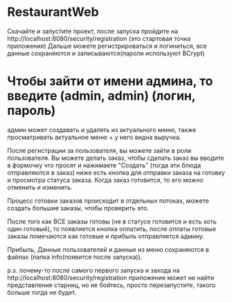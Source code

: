 # RestaurantWeb

Скачайте и запустите проект, после запуска пройдите на http://localhost:8080/security/registration (это стартовая точка приложения)
Дальше можете регистрироваться и логиниться, все данные сохраняются и записываются(пароли используют BCrypt)
# Чтобы зайти от имени админа, то введите (admin, admin) (логин, пароль)
админ может создавать и удалять из актуального меню, также просматривать актуальное меню + у него видна выручка.

После регистрации за пользователя, вы можете зайти в роли пользователя.
Вы можете делать заказ, чтобы сделать заказ вы вводите в формочку что просят и нажимаете "Создать" (тогда эти блюда отправляются в заказ) ниже есть кнопка для отправки заказа на готовку
и просмотра статуса заказа.
Когда заказ готовится, то его можно отменить и изменить.

Процесс готовки заказов происходит в отдельных потоках, можете создать большие заказы, чтобы проверить это.

После того как ВСЕ заказы готовы (не в статусе готовится и есть хоть один готовый), то появляется кнопка оплатить, после оплаты готовые заказы помечаются как готовые и прибыль отправляется админу.

Прибыль, Данные пользователей и данные из меню сохраняются в файлах (папка info(появится после запуска)).

p.s. почему-то после самого первого запуска и захода на http://localhost:8080/security/registration приложение может не найти представления старниц, но не бойтесь, просто перезапустите, такого больше тогда не будет.
